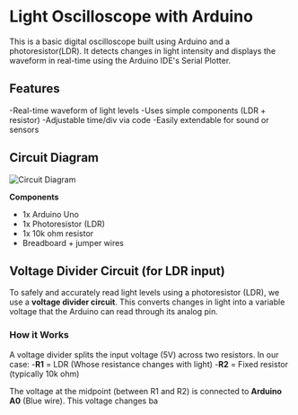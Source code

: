 # Light Oscilloscope with Arduino

This is a basic digital oscilloscope built using Arduino and a photoresistor(LDR). It detects changes in light intensity and displays the waveform in real-time using the Arduino IDE's Serial Plotter.

## Features

-Real-time waveform of light levels
-Uses simple components (LDR + resistor)
-Adjustable time/div via code
-Easily extendable for sound or sensors

## Circuit Diagram

![Circuit Diagram](Setup/Circuit.jpg)

**Components**
- 1x Arduino Uno 
- 1x Photoresistor (LDR)
- 1x 10k ohm resistor
- Breadboard + jumper wires

## Voltage Divider Circuit (for LDR input)

To safely and accurately read light levels using a photoresistor (LDR), we use a **voltage divider circuit**. This converts changes in light into a variable voltage that the Arduino can read through its analog pin.

### How it Works

A voltage divider splits the input voltage (5V) across two resistors. In our case:
-**R1** = LDR (Whose resistance changes with light)
-**R2** = Fixed resistor (typically 10k ohm)

The voltage at the midpoint (between R1 and R2) is connected to **Arduino A0** (Blue wire). This voltage changes ba 